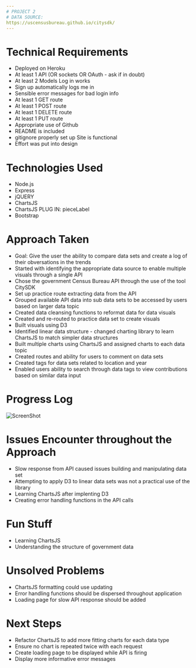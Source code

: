 ```yaml
---
# PROJECT 2
# DATA SOURCE:
https://uscensusbureau.github.io/citysdk/
---
```


# Technical Requirements
- Deployed on Heroku	
- At least 1 API (OR sockets OR OAuth - ask if in doubt)	
- At least 2 Models	Log in works	
- Sign up automatically logs me in	
- Sensible error messages for bad login info	
- At least 1 GET route	
- At least 1 POST route	
- At least 1 DELETE route	
- At least 1 PUT route	
- Appropriate use of Github
- README is included	
- gitignore properly set up	Site is functional	
- Effort was put into design

# Technologies Used
- Node.js
- Express
- jQUERY
- ChartsJS
- ChartsJS PLUG IN: pieceLabel
- Bootstrap

# Approach Taken
- Goal: Give the user the ability to compare data sets and create a log of their obversations in the trends
- Started with identifying the appropriate data source to enable multiple visuals through a single API
- Chose the government Census Bureau API through the use of the tool CitySDK
- Set up practice route extracting data from the API
- Grouped available API data into sub data sets to be accessed by users based on larger data topic
- Created data cleansing functions to reformat data for data visuals
- Created and re-routed to practice data set to create visuals
- Built visuals using D3
- Identified linear data structure - changed charting library to learn ChartsJS to match simpler data structures
- Built multiple charts using ChartsJS and assigned charts to each data topic 
- Created routes and ability for users to comment on data sets
- Created tags for data sets related to location and year
- Enabled users ability to search through data tags to view contributions based on similar data input

# Progress Log
![ScreenShot](https://raw.github.com/antonia-villa/project2/master/public/img/appProgress/Log/DataEntryForm_V1.png)

# Issues Encounter throughout the Approach
- Slow response from API caused issues building and manipulating data set
- Attempting to apply D3 to linear data sets was not a practical use of the library
- Learning ChartsJS after implenting D3
- Creating error handling functions in the API calls

# Fun Stuff
- Learning ChartsJS
- Understanding the structure of government data


# Unsolved Problems
- ChartsJS formatting could use updating
- Error handling functions should be dispersed throughout application
- Loading page for slow API response should be added

# Next Steps
- Refactor ChartsJS to add more fitting charts for each data type
- Ensure no chart is repeated twice with each request
- Create loading page to be displayed while API is firing
- Display more informative error messages